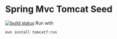 # Spring Mvc Tomcat Seed
[![build status](https://ci.gitlab.com/projects/7180/status.png?ref=master)](https://ci.gitlab.com/projects/7180?ref=master)
Run with 
```
mvn install tomcat7:run
```
